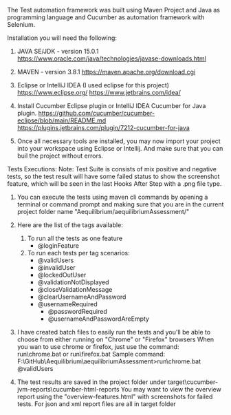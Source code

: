 The Test automation framework was built using Maven Project and Java as programming language and Cucumber as automation framework with Selenium.

Installation you will need the following:

1. JAVA SE/JDK - version 15.0.1
   https://www.oracle.com/java/technologies/javase-downloads.html

2. MAVEN - version 3.8.1 
   https://maven.apache.org/download.cgi

3. Eclipse or IntelliJ IDEA (I used eclipse for this project)
   https://www.eclipse.org/
   https://www.jetbrains.com/idea/

4. Install Cucumber Eclipse plugin or IntelliJ IDEA Cucumber for Java plugin.
   https://github.com/cucumber/cucumber-eclipse/blob/main/README.md
   https://plugins.jetbrains.com/plugin/7212-cucumber-for-java 

5. Once all necessary tools are installed, you may now import your project into your workspace using Eclipse or Intellij.
   And make sure that you can buil the project without errors.

Tests Executions:
 Note: Test Suite is consists of mix positive and negative tests, so the test result will have some failed status to show the screenshot feature, 
       which will be seen in the last Hooks After Step with a .png file type.

1. You can execute the tests using maven cli commands by opening a terminal or command prompt and making sure that you are in the current project folder 
   name "Aequilibrium/aequilibriumAssessment/"
  
2. Here are the list of the tags available:
   1. To run all the tests as one feature
      - @loginFeature
   2. To run each tests per tag scenarios:
      - @validUsers
      - @invalidUser
      - @lockedOutUser
      - @validationNotDisplayed 
      - @closeValidationMessage
      - @clearUsernameAndPassword
      - @usernameRequired	  
	    - @passwordRequired
	    - @usernameAndPasswordAreEmpty

3. I have created batch files to easily run the tests and you'll be able to choose from either running on "Chrome" or "Firefox" browsers
   When you wan to use chrome or firefox, just use the command: run\chrome.bat <tags here> or run\firefox.bat <tags here>
   Sample command: 
   F:\GitHub\Aequilibrium\aequilibriumAssessment>run\chrome.bat @validUsers

4. The test results are saved in the project folder under target\cucumber-jvm-reports\cucumber-html-reports
   You may want to view the overview report using the "overview-features.html" with screenshots for failed tests.
   For json and xml report files are all in target folder
   
   

